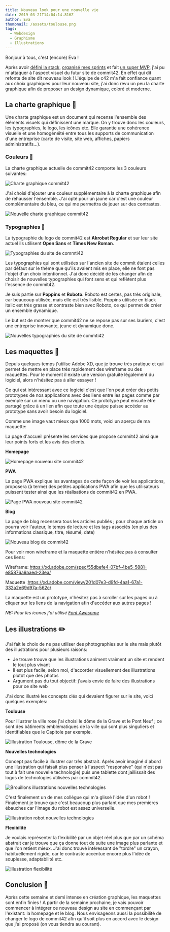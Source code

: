```yaml
---
title: Nouveau look pour une nouvelle vie
date: 2019-03-21T14:04:14.816Z
author: Eva
thumbnail: /assets/toulouse.png
tags:
  - Webdesign
  - Graphisme
  - Illustrations
---
```

Bonjour à tous, c'est (encore) Eva ! 

Après avoir [défini la stack](https://www.commit42.com/blog/un-nouveau-site-pour-une-nouvelle-annee/), [organisé mes sprints](https://www.commit42.com/blog/la-gestion-de-projet-toute-une-organisation/) et fait [un super MVP](https://www.commit42.com/blog/le-mvp-est-la/), j'ai pu m'attaquer à l'aspect visuel du futur site de commit42.
En effet qui dit refonte de site dit nouveau look ! 
L'équipe de c42 m'a fait confiance quant aux choix graphiques pour leur nouveau site, j'ai donc revu un peu la charte graphique afin de proposer un design dynamique, coloré et moderne.

## La charte graphique :book:

Une charte graphique est un document qui recense l'ensemble des éléments visuels qui définissent une marque. On y trouve donc les couleurs, les typographies, le logo, les icônes etc. 
Elle garantie une cohérence visuelle et une homogénéité entre tous les supports de communication d'une entreprise (carte de visite, site web, affiches, papiers administratifs...).

### Couleurs :art:

La charte graphique actuelle de commit42 comporte les 3 couleurs suivantes:

![Charte graphique commit42](/assets/charte-graphique-c42.png "Charte graphique commit42")

J'ai choisi d'ajouter une couleur supplémentaire à la charte graphique afin de rehausser l'ensemble. J'ai opté pour un jaune car c'est une couleur complémentaire du bleu, ce qui me permettra de jouer sur des contrastes.

![Nouvelle charte graphique commit42](/assets/charte-graphique-c42-2.png "Nouvelle charte graphique commit42")

### Typographies  :page_with_curl:

La typographie du logo de commit42 est **Akrobat Regular** et sur leur site actuel ils utilisent **Open Sans** et **Times New Roman**. 

![Typographies du site de commti42](/assets/typos-commit42.png "Typographies du site de commti42")

Les typographies qui sont utilisées sur l'ancien site de commit étaient celles par défaut sur le thème que qu'ils avaient mis en place, elle ne font pas l'objet d'un choix intentionnel. J'ai donc décidé de les changer afin de choisir de nouvelles typographies qui font sens et qui reflètent plus l'essence de commit42.

Je suis partie sur **Poppins** et **Roboto**. 
Roboto est certes, pas très originale, car beaucoup utilisée, mais elle est très lisible. Poppins utilisée en black italic est très grasse et contraste bien avec Roboto, ce qui permet de créer un ensemble dynamique.

Le but est de montrer que commit42 ne se repose pas sur ses lauriers, c'est une entreprise innovante, jeune et dynamique donc.

![Nouvelles typographies du site de commti42](/assets/typos-commit42-2.png "Nouvelles typographies du site de commti42")

## Les maquettes   :triangular_ruler:

Depuis quelques temps j'utilise Adobe XD, que je trouve très pratique et qui permet de mettre en place très rapidement des wireframe ou des maquettes. Pour le moment il existe une version gratuite légalement du logiciel, alors n'hésitez pas à aller essayer !

Ce qui est intéressant avec ce logiciel c'est que l'on peut créer des petits prototypes de nos applications avec des liens entre les pages comme par exemple sur un menu ou une navigation. Ce prototype peut ensuite être partagé grâce à un lien afin que toute une équipe puisse accéder au prototype sans avoir besoin du logiciel.

Comme une image vaut mieux que 1000 mots, voici un aperçu de ma maquette: 

La page d'accueil présente les services que propose commit42 ainsi que leur points forts et les avis des clients.

**Homepage**

![Homepage nouveau site commit42](/assets/homepage.png "Homepage nouveau site commit42")

**PWA**

La page PWA explique les avantages de cette façon de voir les applications, proposera (à terme) des petites applications PWA afin que les utilisateurs puissent tester ainsi que les réalisations de commit42 en PWA.

![Page PWA nouveau site commit42](/assets/pwa-page.png "Page PWA nouveau site commit42")

**Blog**

La page de blog recensera tous les articles publiés ; pour chaque article on pourra voir l'auteur, le temps de lecture et les tags associés (en plus des informations classique, titre, résumé, date)

![Nouveau blog de commit42](/assets/blog.png "Nouveau blog de commit42")

Pour voir mon wireframe et la maquette entière n'hésitez pas à consulter ces liens:

Wireframe: https://xd.adobe.com/spec/55dbefe4-07bf-4be5-5881-e85876a9aaed-23ea/

Maquette :https://xd.adobe.com/view/201d07e3-d9fd-4aa1-67a1-332a2e69d97a-562c/

La maquette est un prototype, n'hésitez pas à scroller sur les pages ou à cliquer sur les liens de la navigation afin d'accéder aux autres pages !

_NB: Pour les icones j'ai utilisé [Font Awesome](https://fontawesome.com/)_

## Les illustrations  :pencil2:

J'ai fait le choix de ne pas utiliser des photographies sur le site mais plutôt des illustrations pour plusieurs raisons:

* Je trouve trouve que les illustrations animent vraiment un site et rendent le tout plus vivant
* Il est plus facile, selon moi, d'accorder visuellement des illustrations plutôt que des photos 
* Argument pas du tout objectif: j'avais envie de faire des illustrations pour ce site web

J'ai donc illustré les concepts clés qui devaient figurer sur le site, voici quelques exemples:

**Toulouse**

Pour illustrer la ville rose j'ai choisi le dôme de la Grave et le Pont Neuf ; ce sont des bâtiments emblématiques de la ville qui sont plus singuliers et identifiables que le Capitole par exemple.

![Illustration Toulouse, dôme de la Grave](/assets/toulouse.png "Illustration Toulouse")

**Nouvelles technologies**

Concept pas facile à illustrer car très abstrait. Après avoir imaginé d'abord une illustration qui faisait plus penser à l'aspect "responsive" (qui n'est pas tout à fait une nouvelle technologie) puis une tablette dont jaillissait des logos de technologies utilisées par commit42.

![Brouillons illustrations nouvelles technologies](/assets/brouillons-nouvellestechnos.png "Brouillons illustrations nouvelles technologies")

C'est finalement un de mes collègue qui m'a glissé l'idée d'un robot ! Finalement je trouve que c'est beaucoup plus parlant que mes premières ébauches car l'image du robot est assez universelle. 

![Illustration robot nouvelles technologies](/assets/robot-2.png "Illustration robot nouvelles technologies")

**Flexibilité**

Je voulais représenter la flexibilité par un objet réel plus que par un schéma abstrait car je trouve que ça donne tout de suite une image plus parlante et que l'on retient mieux. J'ai donc trouvé intéressant de "tordre" un crayon, habituellement rigide, car le contraste accentue encore plus l'idée de souplesse, adaptabilité etc.

![Illustration flexibilité](/assets/flexibilite.png "Illustration flexibilité")

## Conclusion :clap:

Après cette semaine et demi intense en création graphique, les maquettes sont enfin finies ! A partir de la semaine prochaine, je vais pouvoir commencer à intégrer ce nouveau design au site en commençant par l'existant: la homepage et le blog.
Nous envisageons aussi la possibilité de changer le logo de commit42 afin qu'il soit plus en accord avec le design que j'ai proposé (on vous tiendra au courant).
